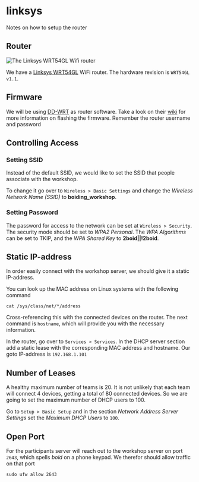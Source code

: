 # linksys
Notes on how to setup the router

## Router
![The Linksys WRT54GL Wifi router](https://www.linksys.com/images/productmt/834028/372.jpg)

We have a [Linksys WRT54GL][wrt54gl] WiFi router. The hardware revision is `WRT54GL v1.1`.

## Firmware
We will be using [DD-WRT][dd-wrt] as router software. Take a look on their [wiki][firmware] for more information on flashing the firmware.
Remember the router username and password

## Controlling Access
### Setting SSID
Instead of the default SSID, we would like to set the SSID that people associate with the workshop.

To change it go over to `Wireless > Basic Settings` and change the _Wireless Network Name (SSID)_ to **boiding_workshop**.

### Setting Password
The password for access to the network can be set at `Wireless > Security`. The security mode should be set to _WPA2 Personal_.
The _WPA Algorithms_ can be set to TKIP, and the _WPA Shared Key_ to **2boid||!2boid**.

## Static IP-address
In order easily connect with the workshop server, we should give it a static IP-address.

You can look up the MAC address on Linux systems with the following command

```
cat /sys/class/net/*/address
```

Cross-referencing this with the connected devices on the router. The next command is `hostname`, which will provide you with the necessary information.

In the router, go over to `Services > Services`. In the DHCP server section add a static lease with the corresponding MAC address and hostname. Our goto IP-address is `192.168.1.101`

## Number of Leases
A healthy maximum number of teams is 20. It is not unlikely that each team will connect 4 devices, getting a total of 80 connected devices. So we are going to set the maximum number of DHCP users to 100.

Go to `Setup > Basic Setup` and in the section _Network Address Server Settings_ set the _Maximum DHCP Users_ to `100`.

## Open Port 
For the participants server will reach out to the workshop server on port `2643`, which spells *boid* on a phone keypad. We therefor should allow traffic on that port

```
sudo ufw allow 2643
```

[wrt54gl]: https://www.linksys.com/us/p/P-WRT54GL/
[dd-wrt]: https://wiki.dd-wrt.com
[firmware]: https://wiki.dd-wrt.com/wiki/index.php/Linksys_WRT54GL#Firmware
